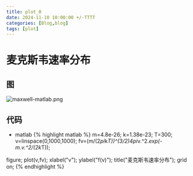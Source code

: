 ```yaml
---
title: plot_0
date: 2024-11-10 10:00:00 +/-TTTT
categories: [Blog,blog]
tags: [plot]
---
```


# 麦克斯韦速率分布
## 图
![maxwell-matlab.png](https://i.postimg.cc/MHKZTWtc/maxwell-matlab.png)
## 代码
* matlab
{% highlight matlab %}
 m=4.8e-26;
k=1.38e-23;
T=300;
v=linspace(0,1000,1000);
fv=(m/(2*pi*k*T))^(3/2)*4*pi*v.^2.*exp(-m.*v.^2/(2*k*T));

figure;
plot(v,fv);
xlabel("v");
ylabel("f(v)");
title("麦克斯韦速率分布");
grid on;
{% endhighlight %}
